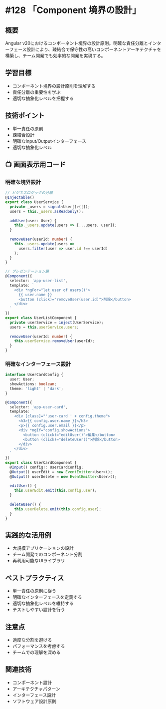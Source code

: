 # #128 「Component 境界の設計」

## 概要
Angular v20におけるコンポーネント境界の設計原則。明確な責任分離とインターフェース設計により、疎結合で保守性の高いコンポーネントアーキテクチャを構築し、チーム開発でも効率的な開発を実現する。

## 学習目標
- コンポーネント境界の設計原則を理解する
- 責任分離の重要性を学ぶ
- 適切な抽象化レベルを把握する

## 技術ポイント
- 単一責任の原則
- 疎結合設計
- 明確なInput/Outputインターフェース
- 適切な抽象化レベル

## 📺 画面表示用コード

### 明確な境界設計
```typescript
// ビジネスロジックの分離
@Injectable()
export class UserService {
  private _users = signal<User[]>([]);
  users = this._users.asReadonly();
  
  addUser(user: User) {
    this._users.update(users => [...users, user]);
  }
  
  removeUser(userId: number) {
    this._users.update(users => 
      users.filter(user => user.id !== userId)
    );
  }
}

// プレゼンテーション層
@Component({
  selector: 'app-user-list',
  template: `
    <div *ngFor="let user of users()">
      {{ user.name }}
      <button (click)="removeUser(user.id)">削除</button>
    </div>
  `
})
export class UserListComponent {
  private userService = inject(UserService);
  users = this.userService.users;
  
  removeUser(userId: number) {
    this.userService.removeUser(userId);
  }
}
```

### 明確なインターフェース設計
```typescript
interface UserCardConfig {
  user: User;
  showActions: boolean;
  theme: 'light' | 'dark';
}

@Component({
  selector: 'app-user-card',
  template: `
    <div [class]="'user-card ' + config.theme">
      <h3>{{ config.user.name }}</h3>
      <p>{{ config.user.email }}</p>
      <div *ngIf="config.showActions">
        <button (click)="editUser()">編集</button>
        <button (click)="deleteUser()">削除</button>
      </div>
    </div>
  `
})
export class UserCardComponent {
  @Input() config!: UserCardConfig;
  @Output() userEdit = new EventEmitter<User>();
  @Output() userDelete = new EventEmitter<User>();
  
  editUser() {
    this.userEdit.emit(this.config.user);
  }
  
  deleteUser() {
    this.userDelete.emit(this.config.user);
  }
}
```

## 実践的な活用例
- 大規模アプリケーションの設計
- チーム開発でのコンポーネント分割
- 再利用可能なUIライブラリ

## ベストプラクティス
- 単一責任の原則に従う
- 明確なインターフェースを定義する
- 適切な抽象化レベルを維持する
- テストしやすい設計を行う

## 注意点
- 過度な分割を避ける
- パフォーマンスを考慮する
- チームでの理解を深める

## 関連技術
- コンポーネント設計
- アーキテクチャパターン
- インターフェース設計
- ソフトウェア設計原則
